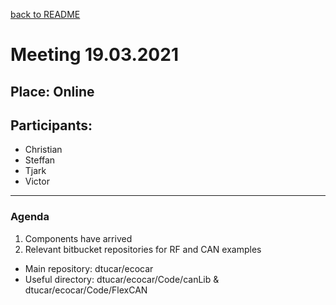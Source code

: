 [back to README](../../README.md)
# Meeting 19.03.2021

## Place: Online

## Participants:
 - Christian
 - Steffan
 - Tjark
 - Victor

---

### Agenda

1. Components have arrived
2. Relevant bitbucket repositories for RF and CAN examples
* Main repository: dtucar/ecocar
* Useful directory: dtucar/ecocar/Code/canLib & dtucar/ecocar/Code/FlexCAN
